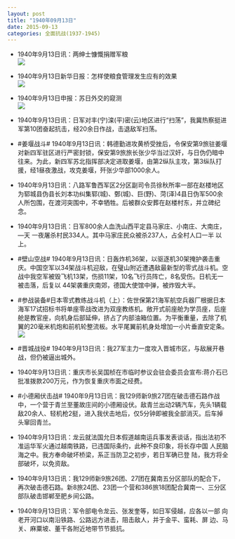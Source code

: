 ```yaml
---
layout: post
title: "1940年09月13日"
date: 2015-09-13
categories: 全面抗战(1937-1945)
---
```


<meta name="referrer" content="no-referrer" />

- 1940年9月13日讯：两绅士慷慨捐赠军粮 <br/><img src="https://ww3.sinaimg.cn/large/aca367d8jw1ew152whlpej20bl05t0tb.jpg" />

- 1940年9月13日新华日报：怎样使粮食管理发生应有的效果 <br/><img src="https://ww2.sinaimg.cn/large/aca367d8jw1ew13cz56voj211n0hjagt.jpg" />

- 1940年9月13日申报：苏日外交的窥测 <br/><img src="https://ww3.sinaimg.cn/large/aca367d8jw1ew0y5iylrxj20q00xo7p3.jpg" />

- 1940年9月13日讯：日军对丰(宁)滦(平)密(云)地区进行“扫荡”，我冀热察挺进军第10团奋起抗击，经20余日作战，击退敌军扫荡。 

- #姜堰战斗# 1940年9月13日讯：韩德勤进攻黄桥受挫后，令保安第9旅驻姜堰对新四军驻区进行严密封锁，保安第9旅旅长张少华当过汉奸，与日伪仍暗中往来。为此，新四军苏北指挥部决定进取姜堰，由第2纵队主攻，第3纵队打援，经1昼夜激战，攻克姜堰，歼张少华部1000余人。 

- 1940年9月13日讯：八路军鲁西军区2分区副司令员徐秋所率一部在赵楼地区为郓城县伪县长刘本功纠集郓(城)、鄄(城)、巨(野)、菏(泽)4县日伪军500余人所包围，在渡河突围中，不幸牺牲。后被群众安葬在赵楼村东，并立碑纪念。 

- 1940年9月13日讯：日军800余人血洗山西平定县马家庄、小南庄、大南庄，—天 一夜屠杀村民334人。其中马家庄民众被杀237人，占全村人口一半 以上。 

- #壁山空战# 1940年9月13日讯：日轰炸机36架，以驱逐机30架掩护袭击重庆。中国空军以34架战斗机迎敌，在璧山附近遭遇敌最新型的零式战斗机。空战中我空军被毁飞机13架，伤损11架，10名飞行员阵亡，8名受伤。日机无一被击落，后复以 44架袭重庆南郊，德国大使馆中弹，被炸毁大半。 

- #参战装备#日本零式教练战斗机（上）：佐世保第21海军航空兵器厂根据日本海军17试招标书将单座零战改进为双座教练机。敞开式前座舱为学员座，后座舱是教官座，向机身后部延伸，挤占了内部油箱位置。为平衡重量，去除了机翼的20毫米机炮和前机轮整流板。水平尾翼前机身处增加一小片垂直安定条。      <br/><img src="https://ww4.sinaimg.cn/large/aca367d8jw1ew0leus5tqj20go0avdh9.jpg" />

- #晋城战役# 1940年9月13日讯：我27军主力一度攻入晋城市区，与敌展开巷战，但仍被逼出城外。 

- 1940年9月13日讯：重庆市长吴国桢在市临时参议会驻会委员会宣布:蒋介石已 批准拨款200万元，作为恢复重庆市面之经费。 

- #小德厢伏击战# 1940年9月13日讯：我129师新9旅27团在破击德石路作战中，一个营于青兰至董故庄间的小德厢设伏。敌青兰出动2辆汽车，先头1辆载敌20余人、轻机枪2挺，进入我伏击地后，仅5分钟即被我全部消灭。后车掉头窜回青兰。 

- 1940年9月13日讯：龙云就法国允日本假道越南运兵事发表谈话，指出法初不 准运华军火通过越南铁路，已违国际条约，此种不良印象，将长存中国 人民脑海之中。我方奉命破坏桥梁，系正当防卫之初步，若日军确已登 陆，我方将全部破坏，以免资敌。 

- 1940年9月13日讯：我129师新9旅26团、27团在冀南五分区部队的配合下，再次破击德石路。新8旅24团、23团一个营和386旅18团配合冀南一、三分区部队破击邯郸至肥乡间公路。 

- 1940年9月13日讯：军令部电令龙云、张发奎等，如日军侵越，应各以一部 向老开河口以南沿铁路、公路远方进击，阻击敌人，并于金平、蛮耗、屏 边、马关、麻粟坡、董干各附近地带节节抵抗。 

